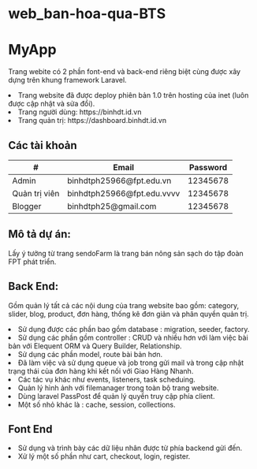# web_ban-hoa-qua-BTS

# MyApp

Trang webite có 2 phần font-end và back-end riêng biệt cùng được xây dựng trên khung framework Laravel.
<li>Trang website đã được deploy phiên bản 1.0 trên hosting của inet (luôn được cập nhật và sửa đổi).</li>
<li>Trang người dùng: https://binhdt.id.vn </li>
<li>Trang quản trị: https://dashboard.binhdt.id.vn</li>

## Các tài khoản
<table>
  <thead>
    <tr>
    <th>#</th>
    <th>Email</th>
    <th>Password</th>
    </tr>
  </thead>
  <tbody>
    <tr>
      <td>Admin</td>
      <td>binhdtph25966@fpt.edu.vn</td>
      <td>12345678</td>
    </tr>
      <tr>
      <td>Quản trị viên</td>
      <td>binhdtph25966@fpt.edu.vvvv</td>
      <td>12345678</td>
    </tr>
      <tr>
      <td>Blogger</td>
      <td>binhdtph25@gmail.com</td>
      <td>12345678</td>
    </tr>
  </tbody>
</table>

## Mô tả dự án:

Lấy ý tưởng từ trang sendoFarm là trang bán nông sản sạch do tập đoàn FPT phát triển.

## Back End:

Gồm quản lý tất cả các nội dung của trang website bao gồm: category, slider, blog, product, đơn hàng, thống kê đơn giản và phân quyền quản trị.
<li>Sử dụng được các phần bao gồm database : migration, seeder, factory.</li>
<li>Sử dụng các phần gồm controller : CRUD và nhiều hơn với làm việc bài bản với Elequent ORM và Query Builder, Relationship.</li>
<li>Sử dụng các phần model, route bài bản hơn.</li>
<li>Đã làm việc và sử dụng queue và job trong gửi mail và trong cập nhật trạng thái của đơn hàng khi kết nối với Giao Hàng Nhanh.</li>
<li>Các tác vụ khác như events, listeners, task scheduing.</li>
<li>Quản lý hình ảnh với filemanager trong toàn bộ trang website.</li>
<li>Dùng laravel PassPost để quản lý quyền truy cập phía client.</li>
<li>Một số nhỏ khác là : cache, session, collections.</li>

## Font End
<li>Sử dụng và trình bày các dữ liệu nhân được từ phía backend gửi đến. </li>
<li>Xử lý một số phần như cart, checkout, login, register.</li>
